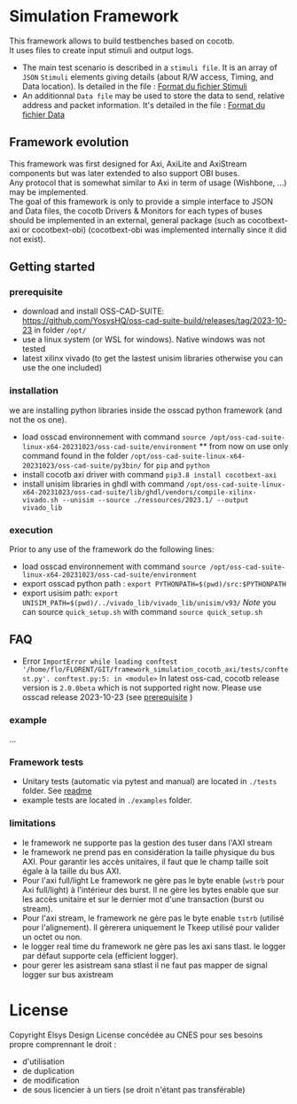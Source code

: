 # Simulation Framework

This framework allows to build testbenches based on cocotb.  
It uses files to create input stimuli and output logs.  
- The main test scenario is described in a `stimuli file`. It is an array of `JSON` `Stimuli` elements giving details (about R/W access, Timing, and Data location). Is detailed in the file : [Format du fichier Stimuli](./Stimuli_Format.md)
- An additionnal `Data file` may be used to store the data to send, relative address and packet information. It's detailed in the file : [Format du fichier Data](./Data_Format.md)

## Framework evolution
This framework was first designed for Axi, AxiLite and AxiStream components but was later extended to also support OBI buses.  
Any protocol that is somewhat similar to Axi in term of usage (Wishbone, ...) may be implemented.  
The goal of this framework is only to provide a simple interface to JSON and Data files, the cocotb Drivers & Monitors
for each types of buses should be implemented in an external, general package (such as cocotbext-axi or cocotbext-obi)
(cocotbext-obi was implemented internally since it did not exist).  

## Getting started

### prerequisite
- download and install OSS-CAD-SUITE: https://github.com/YosysHQ/oss-cad-suite-build/releases/tag/2023-10-23 in folder `/opt/`
- use a linux system (or WSL for windows). Native windows was not tested
- latest xilinx vivado (to get the lastest unisim libraries otherwise you can use the one included)

### installation
we are installing python libraries inside the osscad python framework (and not the os one).
- load osscad environnement with command `source /opt/oss-cad-suite-linux-x64-20231023/oss-cad-suite/environment`
** from now on use only command found in the folder `/opt/oss-cad-suite-linux-x64-20231023/oss-cad-suite/py3bin/` for `pip` and `python`
- install cocotb axi driver with command `pip3.8 install cocotbext-axi`
- install unisim libraries in ghdl with command `/opt/oss-cad-suite-linux-x64-20231023/oss-cad-suite/lib/ghdl/vendors/compile-xilinx-vivado.sh --unisim --source ./ressources/2023.1/ --output vivado_lib`   

### execution
Prior to any use of the framework do the following lines:
- load osscad environnement with command `source /opt/oss-cad-suite-linux-x64-20231023/oss-cad-suite/environment`
- export osscad python path : `export PYTHONPATH=$(pwd)/src:$PYTHONPATH`
- export usisim path: `export UNISIM_PATH=$(pwd)/../vivado_lib/vivado_lib/unisim/v93/`
*Note* you can source `quick_setup.sh`  with command `source quick_setup.sh`

## FAQ
- Error `ImportError while loading conftest '/home/flo/FLORENT/GIT/framework_simulation_cocotb_axi/tests/conftest.py'.
conftest.py:5: in <module>`
In latest oss-cad, cocotb release version is `2.0.0beta` which is not supported right now. Please use osscad release 2023-10-23 (see [prerequisite](#prerequisite) ) 


### example
... 

### Framework tests
- Unitary tests (automatic via pytest and manual) are located in `./tests` folder. See [readme](./tests/README.md) 
- example tests are located in `./examples` folder. 


### limitations
- le framework ne supporte pas la gestion des tuser dans l'AXI stream
- le framework ne prend pas en considération la taille physique du bus AXI. Pour garantir les accès unitaires, il faut que le champ taille soit égale à la taille du bus AXI.
- Pour l'axi full/light Le framework ne gère pas le byte enable (`wstrb` pour Axi full/light) à l'intérieur des burst. Il ne gère les bytes enable que sur les accès unitaire et sur le dernier mot d'une transaction (burst ou stream). 
- Pour l'axi stream, le framework ne gère pas le byte enable `tstrb` (utilisé pour l'alignement). Il gèrerera uniquement le Tkeep utilisé pour valider un octet ou non. 
- le logger real time du framework ne gère pas les axi sans tlast. le logger par défaut supporte cela (efficient logger).
- pour gerer les asistream sana stlast il ne faut pas mapper de signal logger sur bus axistream



# License
Copyright Elsys Design
License concédée au CNES pour ses besoins propre comprennant le droit : 
- d'utilisation
- de duplication 
- de modification
- de sous licencier à un tiers (se droit n'étant pas transférable)

